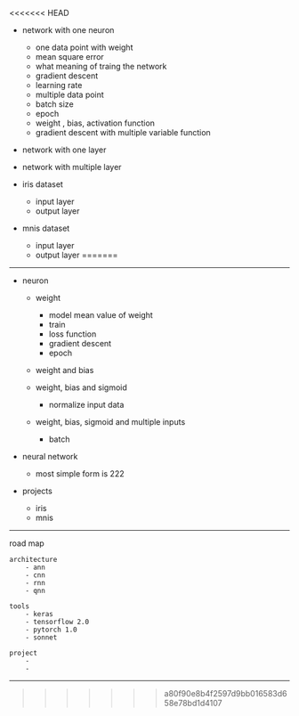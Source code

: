 <<<<<<< HEAD
- network with one neuron
	- one data point with weight
	- mean square error
	- what meaning of traing the network
	- gradient descent
	- learning rate
	- multiple data point
	- batch size
	- epoch
	- weight , bias, activation function
	- gradient descent with multiple variable function
	
- network with one layer


- network with multiple layer


- iris dataset
	- input layer
	- output layer


- mnis dataset
	- input layer
	- output layer
=======
-----------------------------
- neuron
	- weight
		- model mean value of weight
		- train
		- loss function
		- gradient descent
		- epoch

	- weight and bias

	- weight, bias and sigmoid
		- normalize input data

	- weight, bias, sigmoid and multiple inputs
		- batch

- neural network
	- most simple form is 222

- projects
	- iris
	- mnis

-----------------------------
road map

	architecture
		- ann
		- cnn
		- rnn
		- qnn

	tools
		- keras
		- tensorflow 2.0
		- pytorch 1.0
		- sonnet

	project
		-
		- 
-----------------------------
>>>>>>> a80f90e8b4f2597d9bb016583d658e78bd1d4107
